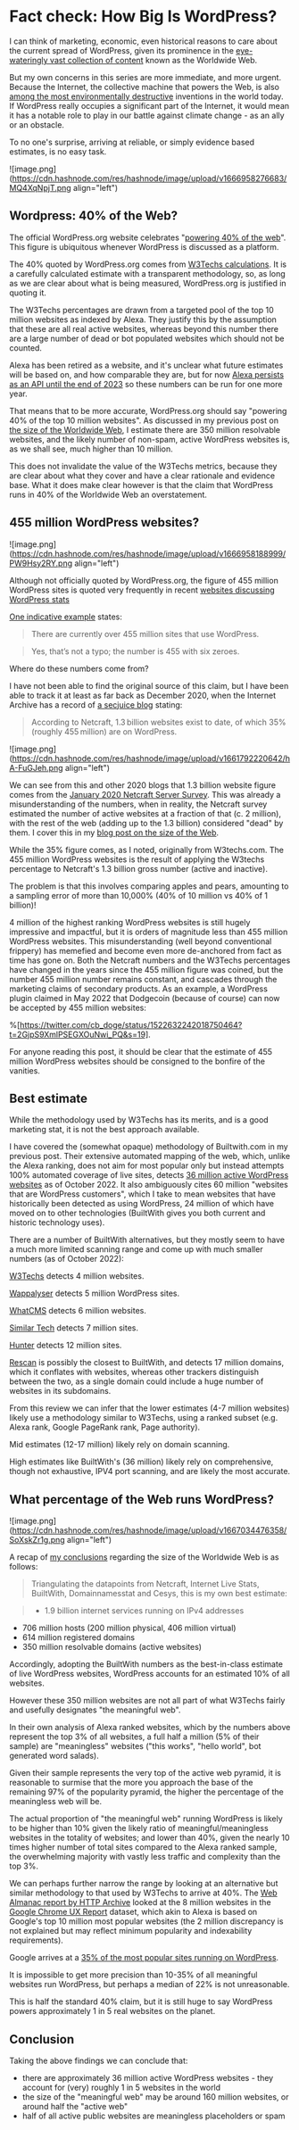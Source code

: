 # Fact check: How Big Is WordPress?

I can think of marketing, economic, even historical reasons to care about the current spread of WordPress, given its prominence in the [eye-wateringly vast collection of content](https://www.tonergiant.co.uk/blog/2017/06/if-you-printed-the-internet/) known as the Worldwide Web.

But my own concerns in this series are more immediate, and more urgent. Because the Internet, the collective machine that powers the Web, is also [among the most environmentally destructive](https://almanac.httparchive.org/en/2022/sustainability#understanding-the-environmental-impact-of-the-web) inventions in the world today. If WordPress really occupies a significant part of the Internet, it would mean it has a notable role to play in our battle against climate change - as an ally or an obstacle.

To no one's surprise, arriving at reliable, or simply evidence based estimates, is no easy task.

![image.png](https://cdn.hashnode.com/res/hashnode/image/upload/v1666958276683/MQ4XqNpjT.png align="left")


## Wordpress: 40% of the Web?  
The official WordPress.org website celebrates "[powering
40% of the web](https://en-gb.wordpress.org/40-percent-of-web/)". This figure is ubiquitous whenever WordPress is discussed as a platform.

The 40% quoted by WordPress.org comes from 
[W3Techs calculations](https://w3techs.com/blog/entry/40_percent_of_the_web_uses_wordpress). It is a carefully calculated estimate with a transparent methodology, so, as long as we are clear about what is being measured, WordPress.org is justified in quoting it. 

The W3Techs percentages are drawn from a targeted pool of the top 10 million websites as indexed by Alexa. They justify this by the assumption that these are all real active websites, whereas beyond this number there are a large number of dead or bot populated websites which should not be counted.

Alexa has been retired as a website, and it's unclear what future estimates will be based on, and how comparable they are, but for now [Alexa persists as an API until the end of 2023](https://twitter.com/jdevalk/status/1521748709696061446) so these numbers can be run for one more year.

That means that to be more accurate, WordPress.org should say "powering 40% of the top 10 million websites". As discussed in my previous post on [the size of the Worldwide Web](ismaelvelasco.dev/how-big-is-the-worldwide-web), I estimate there are 350 million resolvable websites, and the likely number of non-spam, active WordPress websites is, as we shall see, much higher than 10 million. 

This does not invalidate the value of the W3Techs metrics, because they are clear about what they cover and have a clear rationale and evidence base. What it does make clear however is that the claim that WordPress runs in 40% of the Worldwide Web an overstatement.

## 455 million WordPress websites?

![image.png](https://cdn.hashnode.com/res/hashnode/image/upload/v1666958188999/PW9Hsy2RY.png align="left")

Although not officially quoted by WordPress.org, the figure of 455 million WordPress sites is quoted very frequently in recent [websites discussing WordPress stats](https://www.google.com/search?q=wordpress+%22455+million%22&oq=wordpress+%22455+million%22)

[One indicative example](https://techjury.net/blog/percentage-of-wordpress-websites/) states:

> There are currently over 455 million sites that use WordPress.

> Yes, that’s not a typo; the number is 455 with six zeroes.

Where do these numbers come from?

I have not been able to find the original source of this claim, but I have been able to track it at least as far back as December 2020, when the Internet Archive has a record of [a secjuice blog](https://web.archive.org/web/20201213184541/https://www.secjuice.com/make-wordpress-pingback-great-again/) stating:

>According to Netcraft, 1.3 billion websites exist to date, of which 35% (roughly 455 million) are on WordPress.  

![image.png](https://cdn.hashnode.com/res/hashnode/image/upload/v1661792220642/hA-FuGJeh.png align="left")

We can see from this and other 2020 blogs that 1.3 billion website figure comes from the [January 2020 Netcraft Server Survey](https://news.netcraft.com/archives/category/web-server-survey/page/6/). This was already a misunderstanding of the numbers, when in reality, the Netcraft survey estimated the number of active websites at a fraction of that (c. 2 million), with the rest of the web (adding up to the 1.3 billion) considered "dead" by them. I cover this in my [blog post on the size of the Web](Web](ismaelvelasco.dev/how-big-is-the-worldwide-web)). 

While the 35% figure comes, as I noted, originally from W3techs.com. The 455 million WordPress websites is the result of applying the W3techs percentage to Netcraft's 1.3 billion gross number (active and inactive).

The problem is that this involves comparing apples and pears, amounting to a sampling error of more than 10,000% (40% of 10 million vs 40% of 1 billion)!

4 million of the highest ranking WordPress websites is still hugely impressive and impactful, but it is orders of magnitude less than 455 million WordPress websites. This misunderstanding (well beyond conventional frippery) has memefied and become even more de-anchored from fact as time has gone on. Both the Netcraft numbers and the W3Techs percentages have changed in the years since the 455 million figure was coined, but the number 455 million number remains constant,  and cascades through the marketing claims of secondary products. As an example, a WordPress plugin claimed in May 2022 that Dodgecoin (because of course) can now be accepted by 455 million websites:

%[https://twitter.com/cb_doge/status/1522632242018750464?t=2GjpS9XmlPSEGXOuNwi_PQ&s=19].

For anyone reading this post, it should be clear that the estimate of 455 million WordPress websites should be consigned to the bonfire of the vanities.

## Best estimate

While the methodology used by W3Techs has its merits, and is a good marketing stat, it is not the best approach available. 

I have covered the (somewhat opaque) methodology of Builtwith.com in my previous post. Their extensive automated mapping of the web, which, unlike the Alexa ranking, does not aim for most popular only but instead attempts 100% automated coverage of live sites, detects [36 million active WordPress websites](https://trends.builtwith.com/cms/WordPress) as of October 2022. It also ambiguously cites 60 million "websites that are WordPress customers", which I take to mean websites that have historically been detected as using WordPress, 24 million of which have moved on to other technologies (BuiltWith gives you both current and historic technology uses).

There are a number of BuiltWith alternatives, but they mostly seem to have a much more limited scanning range and come up with much smaller numbers (as of October 2022):

[W3Techs](https://w3techs.com/technologies/details/cm-wordpress) detects 4 million websites.

[Wappalyser](https://www.wappalyzer.com/technologies/cms/wordpress/) detects 5 million WordPress sites.

[WhatCMS](https://whatcms.org/c/WordPress) detects 6 million websites.

[Similar Tech](https://www.similartech.com/technologies/wordpress) detects 7 million sites.

[Hunter](https://hunter.io/technologies/wordpress) detects 12 million sites.

[Rescan](https://rescan.io/technology/wordpress/) is possibly the closest to BuiltWith, and detects 17 million domains, which it conflates with websites, whereas other trackers distinguish between the two, as a single domain could include a huge number of websites in its subdomains.

From this review we can infer that the lower estimates (4-7 million websites) likely use a methodology similar to W3Techs,  using a ranked subset (e.g. Alexa rank, Google PageRank rank, Page authority).

Mid estimates (12-17 million) likely rely on domain scanning.

High estimates like BuiltWith's (36 million) likely rely on comprehensive, though not exhaustive, IPV4 port scanning, and are likely the most accurate.

## What percentage of the Web runs WordPress?

![image.png](https://cdn.hashnode.com/res/hashnode/image/upload/v1667034476358/SoXskZr1g.png align="left")

A recap of [my conclusions]([https://ismaelvelasco.dev/how-big-is-the-worldwide-web#heading-so-how-big-is-the-web]) regarding the size of the Worldwide Web is as follows:

> Triangulating the datapoints from Netcraft, Internet Live Stats, BuiltWith, Domainnamesstat and Cesys, this is my own best estimate:

> - 1.9 billion internet services running on IPv4 addresses
- 706 million hosts (200 million physical, 406 million virtual)
- 614 million registered domains
- 350 million resolvable domains (active websites)

Accordingly, adopting the BuiltWith numbers as the best-in-class estimate of live WordPress websites, WordPress accounts for an estimated 10% of all websites.

However these 350 million websites are not all part of what W3Techs fairly and usefully designates "the meaningful web". 

In their own analysis of Alexa ranked websites, which by the numbers above represent the top 3% of all websites, a full half a million (5% of their sample) are "meaningless" websites ("this works", "hello world", bot generated word salads).

Given their sample represents the very top of the active web pyramid, it is reasonable to surmise that the more you approach the base of the remaining 97% of the popularity pyramid, the higher the percentage of the meaningless web will be. 

The actual proportion of "the meaningful web" running WordPress is likely to be higher than 10% given the likely ratio of meaningful/meaningless websites in the totality of websites; and lower than 40%, given the nearly 10 times higher number of total sites compared to the Alexa ranked sample, the overwhelming majority with vastly less traffic and complexity than the top 3%.

We can perhaps further narrow the range by looking at an alternative but similar methodology to that used by W3Techs to arrive at 40%. The [Web Almanac report by HTTP Archive](https://almanac.httparchive.org/en/2022/methodology) looked at the 8 million websites in the [Google Chrome UX Report](https://developer.chrome.com/docs/crux/) dataset, which akin to Alexa is based on Google's top 10 million most popular websites (the 2 million discrepancy is not explained but may reflect minimum popularity and indexability requirements). 

Google arrives at a [35% of the most popular sites running on WordPress](https://almanac.httparchive.org/en/2022/cms).

It is impossible to get more precision than 10-35% of all meaningful websites run  WordPress, but perhaps a median of 22% is not unreasonable.

This is half the standard 40% claim, but it is still huge to say WordPress powers approximately 1 in 5 real websites on the planet.

## Conclusion

Taking the above findings we can conclude that:

- there are approximately 36 million active WordPress websites - they account for (very) roughly 1 in 5 websites in the world
- the size of the "meaningful web" may be around 160 million websites, or around half the "active web"
- half of all active public websites are meaningless placeholders or spam